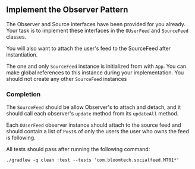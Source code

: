 ## Implement the Observer Pattern

The Observer and Source interfaces have been provided for you already. Your task
is to implement these interfaces in the `OUserFeed` and `SourceFeed` classes.

You will also want to attach the user's feed to the SourceFeed after instantiation.

The one and only `SourceFeed` instance is initialized from with `App`. You can make global
references to this instance during your implementation. You should not create
any other `SourceFeed` instances

### Completion

The `SourceFeed` should be allow Observer's to attach and detach, and it should
call each observer's `update` method from its `updateAll` method.

Each `OUserFeed` observer instance should attach to the source feed and should 
contain a list of `Post`s of only the users the user who owns the feed is following.

All tests should pass after running the following command:

`./gradlew -q clean :test --tests 'com.bloomtech.socialfeed.MT01*'`